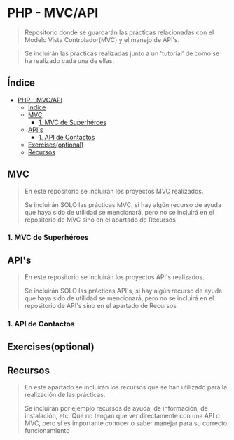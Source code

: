 # PHP - MVC/API

> Repositorio donde se guardarán las prácticas relacionadas con el Modelo Vista Controlador(MVC) y el manejo de API's. 

> Se incluirán las prácticas realizadas junto a un 'tutorial' de como se ha realizado cada una de ellas.

## <a id="índice"></a>Índice

- [PHP - MVC/API](#php---mvcapi)
  - [Índice](#índice)
  - [MVC](#mvc)
    - [1. MVC de Superhéroes](#mvcSH)
  - [API's](#apis)
    - [1. API de Contactos](#apiContact)
  - [Exercises(optional)](#exercisesoptional)
  - [Recursos](#recursos)

## <a id="mvc"></a>MVC

> En este repositorio se incluirán los proyectos MVC realizados.
> 
> Se incluirán SOLO las prácticas MVC, si hay algún recurso de ayuda que haya sido de utilidad se mencionará, pero
> no se incluirá en el repositorio de MVC sino en el apartado de Recursos

### <a id="mvcSH"></a>1. MVC de Superhéroes

## <a id="apis"></a>API's

> En este repositorio se incluirán los proyectos API's realizados.
> 
> Se incluirán SOLO las prácticas API's, si hay algún recurso de ayuda que haya sido de utilidad se mencionará, pero
> no se incluirá en el repositorio de API's sino en el apartado de Recursos

### <a id="apiContact"></a>1. API de Contactos

## <a id="exercisesoptional"></a> Exercises(optional)

## <a id="recursos"></a>Recursos

> En este apartado se incluirán los recursos que se han utilizado para la realización de las prácticas.
> 
> Se incluirán por ejemplo recursos de ayuda, de información, de instalación, etc. Que no tengan que ver directamente
> con una API o MVC, pero sí es importante conocer o saber manejar para su correcto funcionamiento
